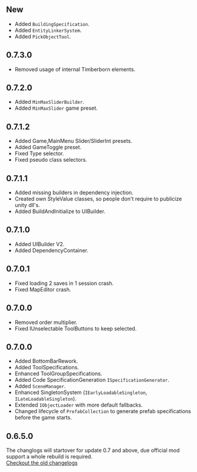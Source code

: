 ## New
- Added `BuildingSpecification`.
- Added `EntityLinkerSystem`.
- Added `PickObjectTool`.

## 0.7.3.0
- Removed usage of internal Timberborn elements.

## 0.7.2.0
- Added `MinMaxSliderBuilder`.
- Added `MinMaxSlider` game preset.

## 0.7.1.2
- Added Game,MainMenu Slider/SliderInt presets.
- Added GameToggle preset.
- Fixed Type selector.
- Fixed pseudo class selectors.

## 0.7.1.1
- Added missing builders in dependency injection.
- Created own StyleValue classes, so people don't require to publicize unity dll's.
- Added BuildAndInitialize to UIBuilder.

## 0.7.1.0
- Added UIBuilder V2.
- Added DependencyContainer.

## 0.7.0.1

- Fixed loading 2 saves in 1 session crash.
- Fixed MapEditor crash.

## 0.7.0.0

- Removed order multiplier.
- Fixed IUnselectable ToolButtons to keep selected.

## 0.7.0.0

- Added BottomBarRework.
- Added ToolSpecifications.
- Enhanced ToolGroupSpecifications.
- Added Code SpecificationGeneration `ISpecificationGenerator`.
- Added `SceneManager`.
- Enhanced SingletonSystem (`IEarlyLoadableSingleton`, `ILateLoadableSingleton`).
- Extended `IObjectLoader` with more default fallbacks.
- Changed lifecycle of `PrefabCollection` to generate prefab specifications before the game starts.

## 0.6.5.0

The changlogs will startover for update 0.7 and above, due official mod support a whole rebuild is required.  
[Checkout the old changelogs](https://github.com/Timberborn-Modding-Central/TimberAPI/blob/0.5.9.1_archive/changelog.md)